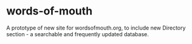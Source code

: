# words-of-mouth

A prototype of new site for wordsofmouth.org, to include new Directory section - a searchable and frequently updated database. 
